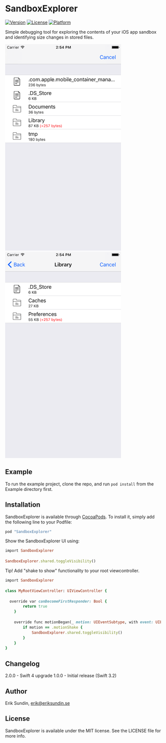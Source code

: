 # SandboxExplorer

[![Version](https://img.shields.io/cocoapods/v/SandboxExplorer.svg?style=flat)](http://cocoapods.org/pods/SandboxExplorer)
[![License](https://img.shields.io/cocoapods/l/SandboxExplorer.svg?style=flat)](http://cocoapods.org/pods/SandboxExplorer)
[![Platform](https://img.shields.io/cocoapods/p/SandboxExplorer.svg?style=flat)](http://cocoapods.org/pods/SandboxExplorer)

Simple debugging tool for exploring the contents of your iOS app sandbox and identifying size changes in stored files.

![Screenshot 1](ss1.png?raw=true "Screenshot1")
![Screenshot 2](ss2.png?raw=true "Screenshot2")

## Example

To run the example project, clone the repo, and run `pod install` from the Example directory first.

## Installation

SandboxExplorer is available through [CocoaPods](http://cocoapods.org). To install
it, simply add the following line to your Podfile:

```ruby
pod "SandboxExplorer"
```

Show the SandboxExplorer UI using:
```ruby
import SandboxExplorer

SandboxExplorer.shared.toggleVisibility()
```

Tip! Add "shake to show" functionality to your root viewcontroller.
```ruby
import SandboxExplorer

class MyRootViewController: UIViewController {

  override var canBecomeFirstResponder: Bool {
        return true
    }

    override func motionBegan(_ motion: UIEventSubtype, with event: UIEvent?) {
        if motion == .motionShake {
            SandboxExplorer.shared.toggleVisibility()
        }
    }
}
```

## Changelog

2.0.0 - Swift 4 upgrade
1.0.0 - Initial release (Swift 3.2)


## Author

Erik Sundin, erik@eriksundin.se

## License

SandboxExplorer is available under the MIT license. See the LICENSE file for more info.
